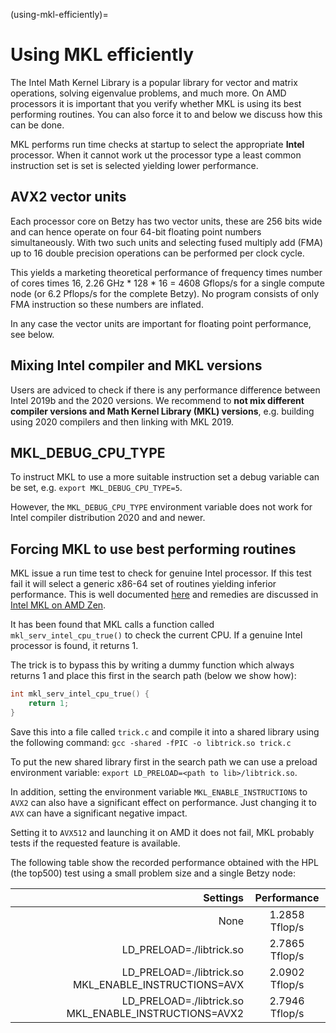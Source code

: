 (using-mkl-efficiently)=

# Using MKL efficiently

The Intel Math Kernel Library is a popular library
for vector and matrix operations, solving eigenvalue problems, and much more.
On AMD processors it is important that you verify whether MKL is using
its best performing routines. You can also force it to and below we discuss
how this can be done.

MKL performs run time checks at startup to select the
appropriate **Intel** processor. When it cannot work ut the processor type a
least common instruction set is set is selected yielding lower performance.


## AVX2 vector units

Each processor core on Betzy has two vector units, these are 256 bits wide and
can hence operate on four 64-bit floating point numbers simultaneously. With
two such units and selecting fused multiply add (FMA) up to 16 double precision
operations can be performed per clock cycle.

This yields a marketing theoretical performance of frequency times number of
cores times 16, 2.26 GHz * 128 * 16 = 4608 Gflops/s for a single compute node
(or 6.2 Pflops/s for the complete Betzy).  No program consists of only FMA
instruction so these numbers are inflated.

In any case the vector units are important for floating point performance, see
below.


## Mixing Intel compiler and MKL versions

Users are adviced to check if there is any performance difference between
Intel 2019b and the 2020 versions. We recommend to **not mix different compiler
versions and Math Kernel Library (MKL) versions**,
e.g. building using 2020 compilers and then linking with MKL 2019.


## MKL_DEBUG_CPU_TYPE

To instruct MKL to use a more suitable instruction set a debug variable can be
set, e.g. `export MKL_DEBUG_CPU_TYPE=5`.

However,
the `MKL_DEBUG_CPU_TYPE` environment variable does not work for Intel compiler distribution
2020 and and newer.


## Forcing MKL to use best performing routines

MKL issue a run time test to check for genuine Intel processor. If
this test fail it will select a generic x86-64 set of routines
yielding inferior performance. This is well documented
[here](https://en.wikipedia.org/wiki/Math_Kernel_Library) and
remedies are discussed in
[Intel MKL on AMD Zen](https://danieldk.eu/Posts/2020-08-31-MKL-Zen.html).

It has been found that MKL calls a function called
`mkl_serv_intel_cpu_true()` to check the current CPU. If a genuine
Intel processor is found, it returns 1.

The trick is to
bypass this by writing a dummy function which always
returns 1 and place this first in the search path (below we show how):
```c
int mkl_serv_intel_cpu_true() {
	return 1;
}
```

Save this into a file called `trick.c` and compile it into a shared library
using the following command:
`gcc -shared -fPIC -o libtrick.so trick.c`

To put the new shared library first in the search path we can use a preload environment variable:
`export LD_PRELOAD=<path to lib>/libtrick.so`.

In addition, setting the environment variable `MKL_ENABLE_INSTRUCTIONS` to
`AVX2` can also have a significant effect on performance.  Just changing it to
`AVX` can have a significant negative impact.

Setting it to `AVX512` and launching it on AMD it does not fail, MKL probably
tests if the requested feature is available.

The following table show the recorded performance obtained with the HPL (the
top500) test using a small problem size and a single Betzy node:

| Settings                                              | Performance    |
|------------------------------------------------------:|:--------------:|
| None                                                  | 1.2858 Tflop/s |
| LD_PRELOAD=./libtrick.so                              | 2.7865 Tflop/s |
| LD_PRELOAD=./libtrick.so MKL_ENABLE_INSTRUCTIONS=AVX  | 2.0902 Tflop/s |
| LD_PRELOAD=./libtrick.so MKL_ENABLE_INSTRUCTIONS=AVX2 | 2.7946 Tflop/s |
